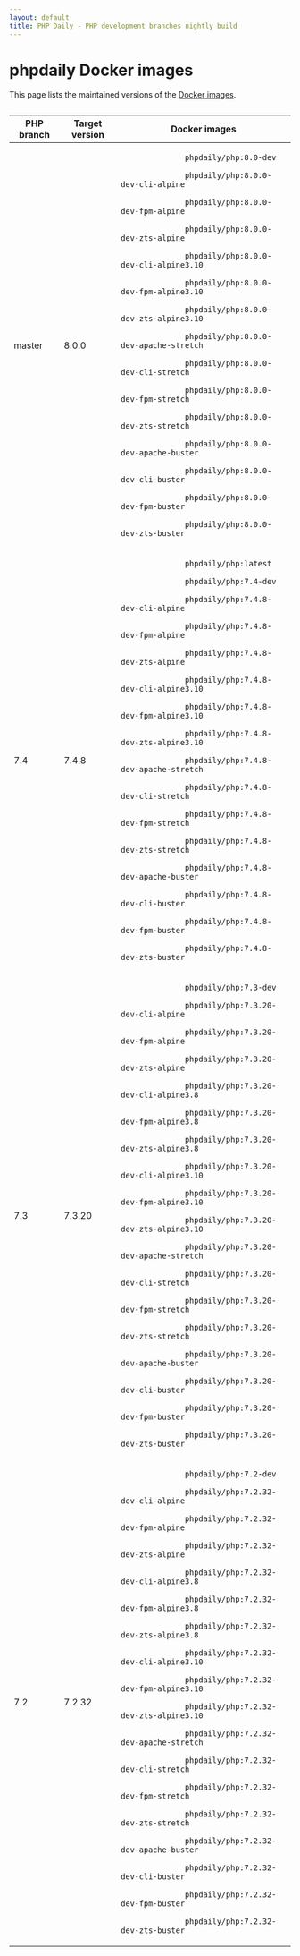 ```yaml
---
layout: default
title: PHP Daily - PHP development branches nightly build
---
```


<div id="tables" class=" fluid">
  <h1 class="section double-padded">phpdaily Docker images</h1>
  <div class="section">
    <p>
      This page lists the maintained versions of the
      <a href="https://hub.docker.com/r/phpdaily/php">Docker images</a>.
    </p>
  </div>
  <div class="section" style="margin-top: 2em;">
    <table style="max-height: none;">
      <thead>
        <tr>
          <th>PHP branch</th>
          <th>Target version</th>
          <th>Docker images</th>
        </tr>
      </thead>
      <tbody>
        <tr>
          <td>master</td>
          <td>8.0.0</td>
          <td>
            <code>
              phpdaily/php:8.0-dev<br>
              phpdaily/php:8.0.0-dev-cli-alpine<br>
              phpdaily/php:8.0.0-dev-fpm-alpine<br>
              phpdaily/php:8.0.0-dev-zts-alpine<br>
              phpdaily/php:8.0.0-dev-cli-alpine3.10<br>
              phpdaily/php:8.0.0-dev-fpm-alpine3.10<br>
              phpdaily/php:8.0.0-dev-zts-alpine3.10<br>
              phpdaily/php:8.0.0-dev-apache-stretch<br>
              phpdaily/php:8.0.0-dev-cli-stretch<br>
              phpdaily/php:8.0.0-dev-fpm-stretch<br>
              phpdaily/php:8.0.0-dev-zts-stretch<br>
              phpdaily/php:8.0.0-dev-apache-buster<br>
              phpdaily/php:8.0.0-dev-cli-buster<br>
              phpdaily/php:8.0.0-dev-fpm-buster<br>
              phpdaily/php:8.0.0-dev-zts-buster
            </code>
          </td>
        </tr>
        <tr>
          <td>7.4</td>
          <td>7.4.8</td>
          <td>
            <code>
              phpdaily/php:latest<br>
              phpdaily/php:7.4-dev<br>
              phpdaily/php:7.4.8-dev-cli-alpine<br>
              phpdaily/php:7.4.8-dev-fpm-alpine<br>
              phpdaily/php:7.4.8-dev-zts-alpine<br>
              phpdaily/php:7.4.8-dev-cli-alpine3.10<br>
              phpdaily/php:7.4.8-dev-fpm-alpine3.10<br>
              phpdaily/php:7.4.8-dev-zts-alpine3.10<br>
              phpdaily/php:7.4.8-dev-apache-stretch<br>
              phpdaily/php:7.4.8-dev-cli-stretch<br>
              phpdaily/php:7.4.8-dev-fpm-stretch<br>
              phpdaily/php:7.4.8-dev-zts-stretch<br>
              phpdaily/php:7.4.8-dev-apache-buster<br>
              phpdaily/php:7.4.8-dev-cli-buster<br>
              phpdaily/php:7.4.8-dev-fpm-buster<br>
              phpdaily/php:7.4.8-dev-zts-buster
            </code>
          </td>
        </tr>
        <tr>
          <td>7.3</td>
          <td>7.3.20</td>
          <td>
            <code>
              phpdaily/php:7.3-dev<br>
              phpdaily/php:7.3.20-dev-cli-alpine<br>
              phpdaily/php:7.3.20-dev-fpm-alpine<br>
              phpdaily/php:7.3.20-dev-zts-alpine<br>
              phpdaily/php:7.3.20-dev-cli-alpine3.8<br>
              phpdaily/php:7.3.20-dev-fpm-alpine3.8<br>
              phpdaily/php:7.3.20-dev-zts-alpine3.8<br>
              phpdaily/php:7.3.20-dev-cli-alpine3.10<br>
              phpdaily/php:7.3.20-dev-fpm-alpine3.10<br>
              phpdaily/php:7.3.20-dev-zts-alpine3.10<br>
              phpdaily/php:7.3.20-dev-apache-stretch<br>
              phpdaily/php:7.3.20-dev-cli-stretch<br>
              phpdaily/php:7.3.20-dev-fpm-stretch<br>
              phpdaily/php:7.3.20-dev-zts-stretch<br>
              phpdaily/php:7.3.20-dev-apache-buster<br>
              phpdaily/php:7.3.20-dev-cli-buster<br>
              phpdaily/php:7.3.20-dev-fpm-buster<br>
              phpdaily/php:7.3.20-dev-zts-buster
            </code>
          </td>
        </tr>
        <tr>
          <td>7.2</td>
          <td>7.2.32</td>
          <td>
            <code>
              phpdaily/php:7.2-dev<br>
              phpdaily/php:7.2.32-dev-cli-alpine<br>
              phpdaily/php:7.2.32-dev-fpm-alpine<br>
              phpdaily/php:7.2.32-dev-zts-alpine<br>
              phpdaily/php:7.2.32-dev-cli-alpine3.8<br>
              phpdaily/php:7.2.32-dev-fpm-alpine3.8<br>
              phpdaily/php:7.2.32-dev-zts-alpine3.8<br>
              phpdaily/php:7.2.32-dev-cli-alpine3.10<br>
              phpdaily/php:7.2.32-dev-fpm-alpine3.10<br>
              phpdaily/php:7.2.32-dev-zts-alpine3.10<br>
              phpdaily/php:7.2.32-dev-apache-stretch<br>
              phpdaily/php:7.2.32-dev-cli-stretch<br>
              phpdaily/php:7.2.32-dev-fpm-stretch<br>
              phpdaily/php:7.2.32-dev-zts-stretch<br>
              phpdaily/php:7.2.32-dev-apache-buster<br>
              phpdaily/php:7.2.32-dev-cli-buster<br>
              phpdaily/php:7.2.32-dev-fpm-buster<br>
              phpdaily/php:7.2.32-dev-zts-buster
            </code>
          </td>
        </tr>
      </tbody>
    </table>
  </div>
</div>
